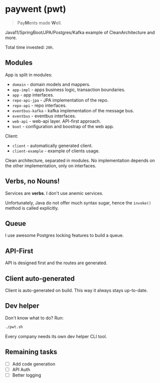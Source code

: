 # paywent (pwt)

> Pay**M**ents made **W**ell.

Java11/SpringBoot/JPA/Postgres/Kafka example of CleanArchitecture and more.

Total time invested: `20h`.

## Modules

App is split in modules:

+ `domain` - domain models and mappers.
+ `app-impl` - apps business logic, transaction boundaries.
+ `app` - app interfaces.
+ `repo-api-jpa` - JPA implementation of the repo.
+ `repo-api` - repo interfaces.
+ `eventbus-kafka` - kafka implementation of the message bus.
+ `eventbus` - eventbus interfaces.
+ `web-api` - web-api layer. API-first approach.
+ `boot` - configuration and boostrap of the web app.

Client:

+ `client` - automatically generated client.
+ `client-example` - example of clients usage.

Clean architecture, separated in modules. No implementation depends on the other implementation, only on interfaces.

## Verbs, no Nouns!

Services are **verbs**. I don't use anemic services.

Unfortunately, Java do not offer much syntax sugar, hence the `invoke()` method is called explicitly.

## Queue

I use awesome Postgres locking features to build a queue.

## API-First

API is designed first and the routes are generated.

## Client auto-generated

Client is auto-generated on build. This way it always stays up-to-date.

## Dev helper

Don't know what to do? Run:

```sh
./pwt.sh
```

Every company needs its own dev helper CLI tool.

## Remaining tasks

+ [ ] Add code generation
+ [ ] API Auth
+ [ ] Better logging